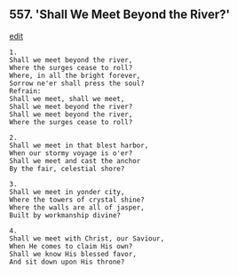 
## 557.  'Shall We Meet Beyond the River?'
[edit](https://docs.google.com/document/d/1pCyk5axo1rW8EKFWRflZ9uum5LI0gfBi/edit?mode=html)




    1.
    Shall we meet beyond the river, 
    Where the surges cease to roll? 
    Where, in all the bright forever, 
    Sorrow ne'er shall press the soul? 
    Refrain:
    Shall we meet, shall we meet, 
    Shall we meet beyond the river? 
    Shall we meet beyond the river, 
    Where the surges cease to roll? 

    2.
    Shall we meet in that blest harbor, 
    When our stormy voyage is o'er? 
    Shall we meet and cast the anchor 
    By the fair, celestial shore? 

    3.
    Shall we meet in yonder city, 
    Where the towers of crystal shine? 
    Where the walls are all of jasper, 
    Built by workmanship divine? 

    4.
    Shall we meet with Christ, our Saviour, 
    When He comes to claim His own? 
    Shall we know His blessed favor, 
    And sit down upon His throne?

